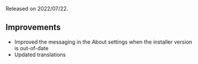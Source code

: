 Released on 2022/07/22.

## Improvements

- Improved the messaging in the About settings when the installer version is out-of-date
- Updated translations
